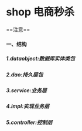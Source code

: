 # shop 电商秒杀

==注意==
#### 一、结构

##### 1.dataobject:数据库实体类包
##### 2.dao:持久层包
##### 3.service:业务层
##### 4.impl:实现业务层
##### 5.controller:控制层







